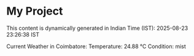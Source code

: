 # My Project

This content is dynamically generated in Indian Time (IST): 2025-08-23 23:26:38 IST


Current Weather in Coimbatore:
Temperature: 24.88 °C
Condition: mist
